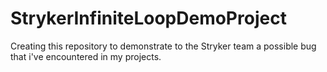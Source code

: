 # StrykerInfiniteLoopDemoProject
Creating this repository to demonstrate to the Stryker team a possible bug that i've encountered in my projects. 
